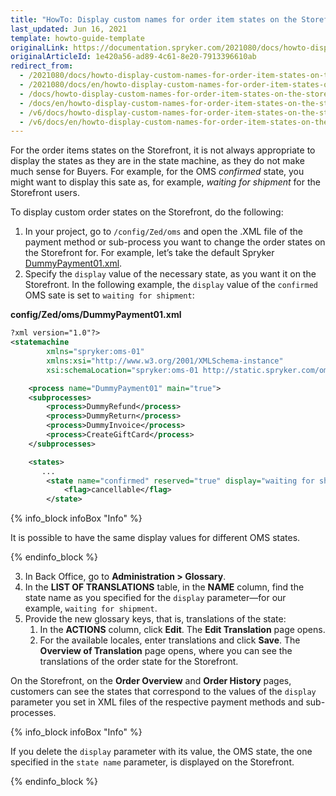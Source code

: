 ```yaml
---
title: "HowTo: Display custom names for order item states on the Storefront"
last_updated: Jun 16, 2021
template: howto-guide-template
originalLink: https://documentation.spryker.com/2021080/docs/howto-display-custom-names-for-order-item-states-on-the-storefront
originalArticleId: 1e420a56-ad89-4c61-8e20-7913396610ab
redirect_from:
  - /2021080/docs/howto-display-custom-names-for-order-item-states-on-the-storefront
  - /2021080/docs/en/howto-display-custom-names-for-order-item-states-on-the-storefront
  - /docs/howto-display-custom-names-for-order-item-states-on-the-storefront
  - /docs/en/howto-display-custom-names-for-order-item-states-on-the-storefront
  - /v6/docs/howto-display-custom-names-for-order-item-states-on-the-storefront
  - /v6/docs/en/howto-display-custom-names-for-order-item-states-on-the-storefront
---
```


For the order items states on the Storefront, it is not always appropriate to display the states as they are in the state machine, as they do not make much sense for Buyers. For example, for the OMS *confirmed* state, you might want to display this sate as, for example, *waiting for shipment* for the Storefront users.

To display custom order states on the Storefront, do the following:

1. In your project, go to `/config/Zed/oms` and open the .XML file of the payment method or sub-process you want to change the order states on the Storefront for. For example, let’s take the default Spryker [DummyPayment01.xml](https://github.com/spryker-shop/suite/blob/master/config/Zed/oms/DummyPayment01.xml).
2. Specify the `display` value of the necessary state, as you want it on the Storefront. In the following example, the `display` value of the `confirmed` OMS sate is set to `waiting for shipment`:

**config/Zed/oms/DummyPayment01.xml**

```xml
?xml version="1.0"?>
<statemachine
        xmlns="spryker:oms-01"
        xmlns:xsi="http://www.w3.org/2001/XMLSchema-instance"
        xsi:schemaLocation="spryker:oms-01 http://static.spryker.com/oms-01.xsd">

    <process name="DummyPayment01" main="true">
    <subprocesses>
        <process>DummyRefund</process>
        <process>DummyReturn</process>
        <process>DummyInvoice</process>
        <process>CreateGiftCard</process>
    </subprocesses>

    <states>
       ...
        <state name="confirmed" reserved="true" display="waiting for shipment">
            <flag>cancellable</flag>
        </state>
```

{% info_block infoBox "Info" %}

It is possible to have the same display values for different OMS states.

{% endinfo_block %}

3. In Back Office, go to **Administration&nbsp;<span aria-label="and then">></span> Glossary**.
4. In the **LIST OF TRANSLATIONS** table, in the **NAME** column, find the state name as you specified for the `display` parameter—for our example, `waiting for shipment`.
5. Provide the new glossary keys, that is, translations of the state:
    1. In the **ACTIONS** column, click **Edit**. The **Edit Translation** page opens.
    2. For the available locales, enter translations and click **Save**. The **Overview of Translation** page opens, where you can see the translations of the order state for the Storefront.

On the Storefront, on the **Order Overview** and **Order History** pages, customers can see the states that correspond to the values of the `display` parameter you set in XML files of the respective payment methods and sub-processes.

{% info_block infoBox "Info" %}

If you delete the `display` parameter with its value, the OMS state, the one specified in the `state name` parameter, is displayed on the Storefront.

{% endinfo_block %}

